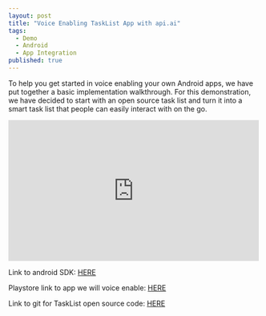 ```yaml
---
layout: post
title: "Voice Enabling TaskList App with api.ai"
tags: 
  - Demo
  - Android
  - App Integration
published: true
---
```


To help you get started in voice enabling your own Android apps, we have put together a basic implementation walkthrough.   For this demonstration, we have decided to start with an open source task list and turn it into a smart task list that people can easily interact with on the go.

<iframe src="http://www.youtube.com/watch?v=kz_xCEPNJGw" width="500" height="281" frameborder="0" align="center" webkitallowfullscreen mozallowfullscreen allowfullscreen></iframe> 

Link to android SDK: [HERE](https://github.com/api-ai/api-ai-android-sdk)

Playstore link to app we will voice enable: [HERE](https://play.google.com/store/apps/details?id=org.tasks)

Link to git for TaskList open source code: [HERE](https://github.com/abaker/tasks)


